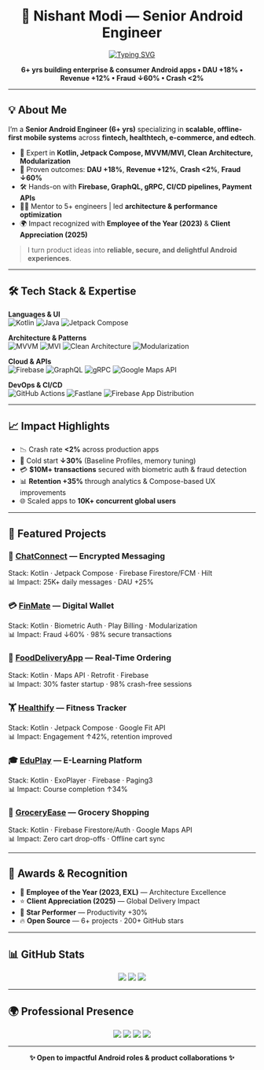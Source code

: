 <!-- 🚀 HERO -->
<div align="center">

<h1>👋 Nishant Modi — Senior Android Engineer</h1>

<a href="https://github.com/DenverCoder1/readme-typing-svg">
  <img src="https://readme-typing-svg.demolab.com?font=Inter&weight=700&size=26&duration=2800&pause=800&center=true&vCenter=true&width=720&lines=Jetpack+Compose+%7C+Kotlin+%7C+Firebase;Clean+Architecture+%7C+MVVM+%7C+MVI;Offline-First+%7C+Scalable+Mobile+Systems;Pixel-Perfect+UI+%7C+App+Performance;Mentor+%26+Team+Contributor" alt="Typing SVG" />
</a>

<p><b>6+ yrs building enterprise & consumer Android apps • DAU +18% • Revenue +12% • Fraud ↓60% • Crash <2%</b></p>

</div>

---

## 💡 About Me
I’m a **Senior Android Engineer (6+ yrs)** specializing in **scalable, offline-first mobile systems** across **fintech, healthtech, e-commerce, and edtech**.  

- 🧩 Expert in **Kotlin, Jetpack Compose, MVVM/MVI, Clean Architecture, Modularization**
- 🚀 Proven outcomes: **DAU +18%**, **Revenue +12%**, **Crash <2%**, **Fraud ↓60%**
- 🛠 Hands-on with **Firebase, GraphQL, gRPC, CI/CD pipelines, Payment APIs**
- 👨‍🏫 Mentor to 5+ engineers | led **architecture & performance optimization**
- 🌍 Impact recognized with **Employee of the Year (2023)** & **Client Appreciation (2025)**

> I turn product ideas into **reliable, secure, and delightful Android experiences**.

---

## 🛠 Tech Stack & Expertise

**Languages & UI**  
![Kotlin](https://img.shields.io/badge/Kotlin-7F52FF?style=for-the-badge&logo=kotlin&logoColor=white)
![Java](https://img.shields.io/badge/Java-ED8B00?style=for-the-badge)
![Jetpack Compose](https://img.shields.io/badge/Jetpack%20Compose-4285F4?style=for-the-badge)

**Architecture & Patterns**  
![MVVM](https://img.shields.io/badge/MVVM-6A1B9A?style=for-the-badge)
![MVI](https://img.shields.io/badge/MVI-009688?style=for-the-badge)
![Clean Architecture](https://img.shields.io/badge/Clean%20Architecture-1976D2?style=for-the-badge)
![Modularization](https://img.shields.io/badge/Modularization-455A64?style=for-the-badge)

**Cloud & APIs**  
![Firebase](https://img.shields.io/badge/Firebase-FFCA28?style=for-the-badge)
![GraphQL](https://img.shields.io/badge/GraphQL-E10098?style=for-the-badge)
![gRPC](https://img.shields.io/badge/gRPC-3D7EBB?style=for-the-badge)
![Google Maps API](https://img.shields.io/badge/Google%20Maps%20API-4285F4?style=for-the-badge)

**DevOps & CI/CD**  
![GitHub Actions](https://img.shields.io/badge/GitHub%20Actions-2088FF?style=for-the-badge)
![Fastlane](https://img.shields.io/badge/Fastlane-00C853?style=for-the-badge)
![Firebase App Distribution](https://img.shields.io/badge/Firebase%20Distribution-FFA000?style=for-the-badge)

---

## 📈 Impact Highlights

- 📉 Crash rate **<2%** across production apps
- 🚀 Cold start **↓30%** (Baseline Profiles, memory tuning)
- 💳 **$10M+ transactions** secured with biometric auth & fraud detection
- 📊 **Retention +35%** through analytics & Compose-based UX improvements
- 🌐 Scaled apps to **10K+ concurrent global users**

---

## 💼 Featured Projects

### 🔐 [ChatConnect](https://github.com/nishantmodi92/chatconnect-android) — Encrypted Messaging  
Stack: Kotlin · Jetpack Compose · Firebase Firestore/FCM · Hilt  
📊 Impact: 25K+ daily messages · DAU +25%

### 💳 [FinMate](https://github.com/nishantmodi92/fintech-wallet) — Digital Wallet  
Stack: Kotlin · Biometric Auth · Play Billing · Modularization  
📊 Impact: Fraud ↓60% · 98% secure transactions

### 🍔 [FoodDeliveryApp](https://github.com/nishantmodi92/food-delivery-android) — Real-Time Ordering  
Stack: Kotlin · Maps API · Retrofit · Firebase  
📊 Impact: 30% faster startup · 98% crash-free sessions

### 🏋️ [Healthify](https://github.com/nishantmodi92/healthify) — Fitness Tracker  
Stack: Kotlin · Jetpack Compose · Google Fit API  
📊 Impact: Engagement ↑42%, retention improved

### 🎓 [EduPlay](https://github.com/nishantmodi92/e-learning-android) — E-Learning Platform  
Stack: Kotlin · ExoPlayer · Firebase · Paging3  
📊 Impact: Course completion ↑34%

### 🛒 [GroceryEase](https://github.com/nishantmodi92/GroceryEase) — Grocery Shopping  
Stack: Kotlin · Firebase Firestore/Auth · Google Maps API  
📊 Impact: Zero cart drop-offs · Offline cart sync

---

## 🏅 Awards & Recognition
- 🥇 **Employee of the Year (2023, EXL)** — Architecture Excellence  
- ⭐ **Client Appreciation (2025)** — Global Delivery Impact  
- 🌟 **Star Performer** — Productivity +30%  
- 🔥 **Open Source** — 6+ projects · 200+ GitHub stars  

---

## 📊 GitHub Stats
<div align="center">
<img src="https://github-readme-stats.vercel.app/api?username=nishantmodi92&show_icons=true" />
<img src="https://github-readme-streak-stats.herokuapp.com?user=nishantmodi92" />
<img src="https://github-readme-stats.vercel.app/api/top-langs/?username=nishantmodi92&layout=compact" />
</div>

---

## 🌍 Professional Presence

<p align="center">
  <a href="https://nishantmodi92.github.io"><img src="https://img.shields.io/badge/Portfolio-000?style=for-the-badge" /></a>
  <a href="https://linkedin.com/in/nishantmodi92"><img src="https://img.shields.io/badge/LinkedIn-0A66C2?style=for-the-badge" /></a>
  <a href="mailto:nishantmodimaster@gmail.com"><img src="https://img.shields.io/badge/Email-333?style=for-the-badge" /></a>
  <a href="https://github.com/nishantmodi92"><img src="https://img.shields.io/badge/GitHub-181717?style=for-the-badge" /></a>
</p>

---

<p align="center"><b>✨ Open to impactful Android roles & product collaborations ✨</b></p>
